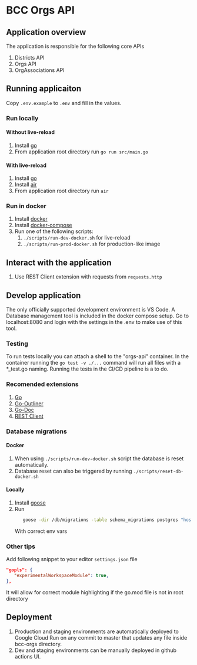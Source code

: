 # BCC Orgs API

## Application overview

The application is responsible for the following core APIs

1. Districts API
2. Orgs API
3. OrgAssociations API

## Running applicaiton

Copy ```.env.example``` to ```.env``` and fill in the values.

### Run locally

#### Without live-reload

1. Install [go](https://go.dev/doc/install)
2. From application root directory run
   ```go run src/main.go```

#### With live-reload

1. Install [go](https://go.dev/doc/install)
2. Install [air](https://github.com/cosmtrek/air)
3. From application root directory run
   ```air```

### Run in docker

1. Install [docker](https://docs.docker.com/get-docker/)
2. Install [docker-compose](https://docs.docker.com/compose/install/)
3. Run one of the following scripts:
   1. ```./scripts/run-dev-docker.sh``` for live-reload
   2. ```./scripts/run-prod-docker.sh``` for production-like image

## Interact with the application

1. Use REST Client extension with requests from ```requests.http```

## Develop application

The only officially supported development environment is VS Code. A Database management tool is included in the docker compose setup. Go to localhost:8080 and login with the settings in the .env to make use of this tool.

### Testing

To run tests locally you can attach a shell to the "orgs-api" container. In the container running the ```go test -v ./...``` command will run all files with a *_test.go naming. Running the tests in the CI/CD pipeline is a to do.

### Recomended extensions

1. [Go](https://marketplace.visualstudio.com/items?itemName=golang.Go)
2. [Go-Outliner](https://marketplace.visualstudio.com/items?itemName=766b.go-outliner)
3. [Go-Doc](https://marketplace.visualstudio.com/items?itemName=msyrus.go-doc)
4. [REST Client](https://marketplace.visualstudio.com/items?itemName=humao.rest-client)

### Database migrations

#### Docker

1. When using ```./scripts/run-dev-docker.sh``` script the database is reset automatically.
2. Database reset can also be triggered by running ```./scripts/reset-db-docker.sh```

#### Locally

1. Install [goose](https://github.com/pressly/goose)
2. Run 
   ```bash
      goose -dir /db/migrations -table schema_migrations postgres "host=$POSTGRES_HOST port=$POSTGRES_PORT user=$POSTGRES_USER password=$POSTGRES_PASSWORD dbname=$POSTGRES_DB sslmode=disable" up
   ```
   With correct env vars

### Other tips

Add following snippet to your editor ```settings.json``` file
```json
"gopls": {
   "experimentalWorkspaceModule": true,
},
```
It will allow for correct module highlighting if the go.mod file is not in root directory

## Deployment

1. Production and staging environments are automatically deployed to Google Cloud Run on any commit to master that updates any file inside bcc-orgs directory.
2. Dev and staging environments can be manually deployed in github actions UI.
